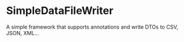 SimpleDataFileWriter
====================

A simple framework that supports annotations and write DTOs to CSV, JSON, XML...
